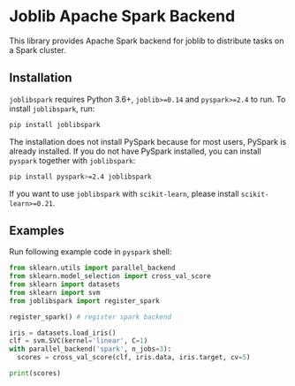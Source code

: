 # Joblib Apache Spark Backend

This library provides Apache Spark backend for joblib to distribute tasks on a Spark cluster.

## Installation

`joblibspark` requires Python 3.6+, `joblib>=0.14` and `pyspark>=2.4` to run.
To install `joblibspark`, run:

```bash
pip install joblibspark
```

The installation does not install PySpark because for most users, PySpark is already installed.
If you do not have PySpark installed, you can install `pyspark` together with `joblibspark`:

```bash
pip install pyspark>=2.4 joblibspark
```

If you want to use `joblibspark` with `scikit-learn`, please install `scikit-learn>=0.21`.

## Examples

Run following example code in `pyspark` shell:

```python
from sklearn.utils import parallel_backend
from sklearn.model_selection import cross_val_score
from sklearn import datasets
from sklearn import svm
from joblibspark import register_spark

register_spark() # register spark backend

iris = datasets.load_iris()
clf = svm.SVC(kernel='linear', C=1)
with parallel_backend('spark', n_jobs=3):
  scores = cross_val_score(clf, iris.data, iris.target, cv=5)

print(scores)
```
